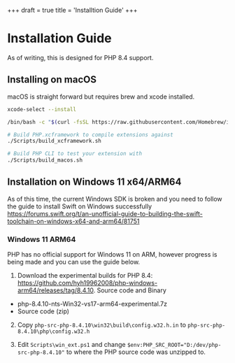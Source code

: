 +++
draft = true
title = 'Installtion Guide'
+++

# Installation Guide

As of writing, this is designed for PHP 8.4 support.

## Installing on macOS

macOS is straight forward but requires brew and xcode installed.

```bash
xcode-select --install

/bin/bash -c "$(curl -fsSL https://raw.githubusercontent.com/Homebrew/install/HEAD/install.sh)"

# Build PHP.xcframework to compile extensions against
./Scripts/build_xcframework.sh

# Build PHP CLI to test your extension with
./Scripts/build_macos.sh
```

## Installation on Windows 11 x64/ARM64

As of this time, the current Windows SDK is broken and you need to follow the guide to install Swift on Windows successfully https://forums.swift.org/t/an-unofficial-guide-to-building-the-swift-toolchain-on-windows-x64-and-arm64/81751

### Windows 11 ARM64

PHP has no official support for Windows 11 on ARM, however progress is being made and you can use the guide below.

1. Download the experimental builds for PHP 8.4: https://github.com/hyh19962008/php-windows-arm64/releases/tag/8.4.10. Source code and Binary

 - php-8.4.10-nts-Win32-vs17-arm64-experimental.7z
 - Source code (zip)

2. Copy `php-src-php-8.4.10\win32\build\config.w32.h.in` to `php-src-php-8.4.10\php\config.w32.h`

3. Edit `Scripts\win_ext.ps1` and change `$env:PHP_SRC_ROOT="D:/dev/php-src-php-8.4.10"` to where the PHP source code was unzipped to.